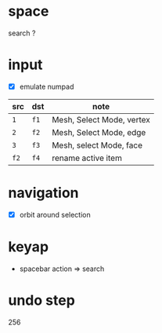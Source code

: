 # space

search ?

# input

- [x] emulate numpad

| src  | dst  | note                     |
| ---- | ---- | ------------------------ |
| `1`  | `f1` | Mesh, Select Mode, vertex |
| `2`  | `f2` | Mesh, Select Mode, edge   |
| `3`  | `f3` | Mesh, select Mode, face   |
| `f2` | `f4` | rename active item       |

# navigation

- [x] orbit around selection

# keyap

- spacebar action => search

# undo step

256

